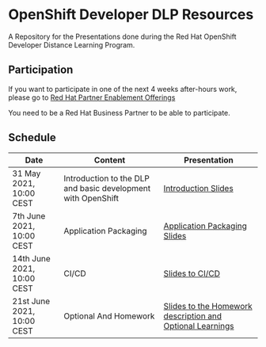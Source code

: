 # OpenShift Developer DLP Resources
A Repository for the Presentations done during the Red Hat OpenShift Developer Distance Learning Program. 

## Participation
If you want to participate in one of the next 4 weeks after-hours work, please go to 
[Red Hat Partner Enablement Offerings](https://redhat-partner.com/enablement/distance-learning-programs/ "Red Hat Enablement Offerings") 

You need to be a Red Hat Business Partner to be able to participate.

## Schedule
|Date|Content|Presentation|
|---|---|---|
31 May 2021, 10:00 CEST|Introduction to the DLP and basic development with OpenShift | [Introduction Slides](./1_Introduction_to_Red_Hat_OpenShift_for_Developers.pdf) |
7th June 2021, 10:00 CEST|Application Packaging | [Application Packaging Slides](./2_Application_Packaging.pdf) |
|14th June 2021, 10:00 CEST|CI/CD|[Slides to CI/CD](./3_CI_CD.pdf)|
|21st June 2021, 10:00 CEST|Optional And Homework|[Slides to the Homework description and Optional Learnings](./4_Optional_and_Homework.pdf)|






